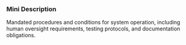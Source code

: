 ### Mini Description

Mandated procedures and conditions for system operation, including human oversight requirements, testing protocols, and documentation obligations.
